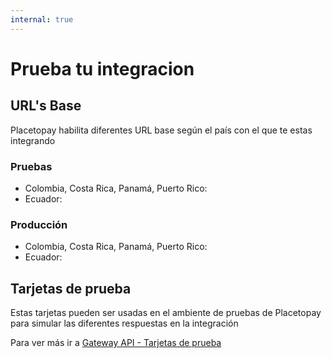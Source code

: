 ```yaml
---
internal: true
---
```


# Prueba tu integracion

## URL's Base

Placetopay habilita diferentes URL base según el país con el que te estas integrando

### Pruebas

- Colombia, Costa Rica, Panamá, Puerto Rico:
- Ecuador:

### Producción

- Colombia, Costa Rica, Panamá, Puerto Rico:
- Ecuador:

## Tarjetas de prueba

Estas tarjetas pueden ser usadas en el ambiente de pruebas de Placetopay para simular las diferentes respuestas en la integración

Para ver más ir a [Gateway API - Tarjetas de prueba](https://docs-gateway.placetopay.com/docs/api-services-docs/ZG9jOjIxNjA0MDM3-numeros-de-tarjeta-de-pruebas)
